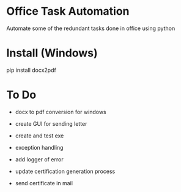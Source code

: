 # Office Task Automation
Automate some of the redundant tasks done in office using python

# Install (Windows)
pip install docx2pdf

# To Do
- docx to pdf conversion for windows
- create GUI for sending letter
- create and test exe
- exception handling
- add logger of error 

- update certification generation process
- send certificate in mail


